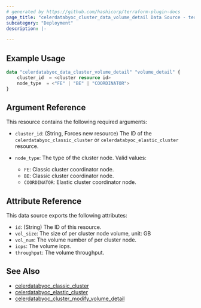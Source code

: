 ```yaml
---
# generated by https://github.com/hashicorp/terraform-plugin-docs
page_title: "celerdatabyoc_cluster_data_volume_detail Data Source - terraform-provider-celerdatabyoc"
subcategory: "Deployment"
description: |-
  
---
```


## Example Usage

```terraform
data "celerdatabyoc_data_cluster_volume_detail" "volume_detail" {
    cluster_id  = <cluster resource id>
    node_type  = <"FE" | "BE" | "COORDINATOR">
}
```

## Argument Reference

This resource contains the following required arguments:

- `cluster_id`: (String, Forces new resource) The ID of the `celerdatabyoc_classic_cluster` or `celerdatabyoc_elastic_cluster` resource.

- `node_type`: The type of the cluster node. Valid values:
  - `FE`: Classic cluster coordinator node.
  - `BE`: Classic cluster coordinator node.
  - `COORDINATOR`: Elastic cluster coordinator node.

## Attribute Reference

This data source exports the following attributes:

- `id`: (String) The ID of this resource.
- `vol_size`: The size of per cluster node volume, unit: GB
- `vol_num`: The volume number of per cluster node.
- `iops`: The volume iops.
- `throughput`: The volume throughput.

## See Also

- [celerdatabyoc_classic_cluster](../resources/classic_cluster.md)
- [celerdatabyoc_elastic_cluster](../resources/elastic_cluster.md)
- [celerdatabyoc_cluster_modify_volume_detail](../resources/cluster_modify_volume.md)
